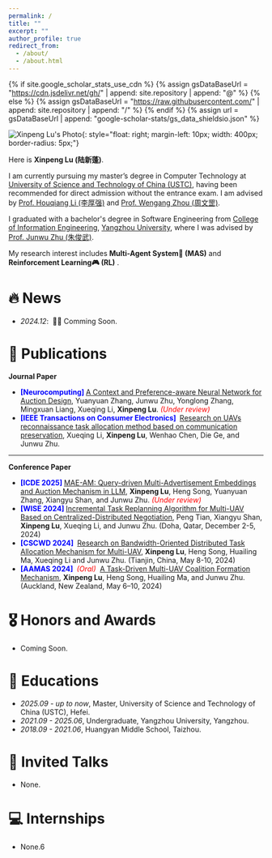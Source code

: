 ```yaml
---
permalink: /
title: ""
excerpt: ""
author_profile: true
redirect_from: 
  - /about/
  - /about.html
---
```


{% if site.google_scholar_stats_use_cdn %}
{% assign gsDataBaseUrl = "https://cdn.jsdelivr.net/gh/" | append: site.repository | append: "@" %}
{% else %}
{% assign gsDataBaseUrl = "https://raw.githubusercontent.com/" | append: site.repository | append: "/" %}
{% endif %}
{% assign url = gsDataBaseUrl | append: "google-scholar-stats/gs_data_shieldsio.json" %}

<span class='anchor' id='about-me'></span>

![Xinpeng Lu's Photo](https://xinpenglu.github.io/pics/ustc.png){: style="float: right; margin-left: 10px; width: 400px; border-radius: 5px;"}

Here is **Xinpeng Lu (陆新蓬)**. 

I am currently pursuing my master’s degree in Computer Technology at [University of Science and Technology of China (USTC)](https://www.ustc.edu.cn/), having been recommended for direct admission without the entrance exam. I am advised by [Prof. Houqiang Li (李厚强)](http://staff.ustc.edu.cn/~lihq/) and [Prof. Wengang Zhou (周文罡)](http://staff.ustc.edu.cn/~zhwg/index.html). 

I graduated with a bachelor's degree in Software Engineering from [College of Information Engineering](http://xxgcxy.yzu.edu.cn/index.htm), [Yangzhou University](https://www.yzu.edu.cn/), where I was advised by [Prof. Junwu Zhu (朱俊武)](https://xxgcxy.yzu.edu.cn/info/1020/7295.htm).

My research interest includes **Multi-Agent System🤖 (MAS)**  and **Reinforcement Learning🎮 (RL)** .


# 🔥 News
- *2024.12*: &nbsp;🎉🎉 Comming Soon.

# 📝 Publications 

**Journal Paper**

- <strong><font color='blue'> [Neurocomputing] </font></strong> [A Context and Preference-aware Neural Network for Auction Design](https://xinpenglu.github.io/), Yuanyuan Zhang, Junwu Zhu, Yonglong Zhang, Mingxuan Liang, Xueqing Li, **Xinpeng Lu**. <em><font color='red'> (Under review) </font></em>
- <strong><font color='blue'> [IEEE  Transactions on Consumer Electronics] </font></strong> [Research on UAVs reconnaissance task allocation method based on communication preservation](https://xinpenglu.github.io/files/journal/TCE2024.pdf), Xueqing Li, **Xinpeng Lu**, Wenhao Chen, Die Ge, and Junwu Zhu.

***

**Conference Paper**

- <strong><font color='blue'> [ICDE 2025] </font></strong> [MAE-AM: Query-driven Multi-Advertisement Embeddings and Auction Mechanism in LLM](https://xinpenglu.github.io/files/conference/ICDE2025.pdf), **Xinpeng Lu**, Heng Song, Yuanyuan Zhang, Xiangyu Shan, and Junwu Zhu. <em><font color='red'> (Under review) </font></em>
- <strong><font color='blue'> [WISE 2024] </font></strong> [Incremental Task Replanning Algorithm for Multi-UAV Based on Centralized-Distributed 
  Negotiation](https://xinpenglu.github.io/files/conference/WISE2024.pdf), Peng Tian, Xiangyu Shan, **Xinpeng Lu**, Xueqing Li, and Junwu Zhu. (Doha, Qatar, December 2-5, 2024)
- <strong><font color='blue'> [CSCWD 2024] </font></strong> [Research on Bandwidth-Oriented Distributed Task Allocation Mechanism for Multi-UAV](https://xinpenglu.github.io/files/conference/CSCWD2024.pdf), **Xinpeng Lu**, Heng Song, Huailing Ma, Xueqing Li and Junwu Zhu. (Tianjin, China, May 8-10, 2024)
- <strong><font color='blue'> [AAMAS 2024] </font></strong> <em><font color='red'> (Oral) </font></em> [A Task-Driven Multi-UAV Coalition Formation Mechanism](https://xinpenglu.github.io/files/conference/AAMAS2024.pdf), **Xinpeng Lu**, Heng Song, Huailing Ma, and Junwu Zhu. (Auckland, New Zealand, May 6–10, 2024)


# 🎖 Honors and Awards
- Coming Soon.

# 📖 Educations
- *2025.09 - up to now*, Master, University of Science and Technology of China (USTC), Hefei.
- *2021.09 - 2025.06*, Undergraduate, Yangzhou University, Yangzhou.
- *2018.09 - 2021.06*, Huangyan Middle School, Taizhou.

# 💬 Invited Talks
- None.

# 💻 Internships
- None.6

<div style="width: 200px; height: 200px; margin: 0 auto;">
  <script type="text/javascript" id="clstr_globe" src="//clustrmaps.com/globe.js?d=NkvASYdG2r1i3NU4bU0kprSdMw-6b-hZgGBlclS77qQ"></script>
</div>
